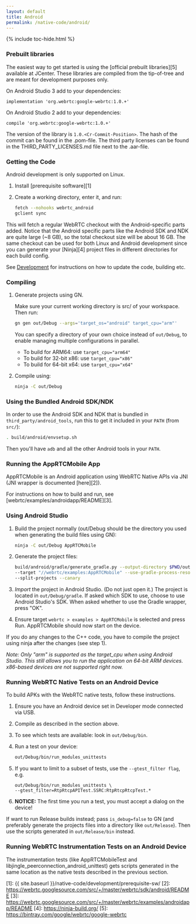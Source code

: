```yaml
---
layout: default
title: Android
permalink: /native-code/android/
---
```



{% include toc-hide.html %}


### Prebuilt libraries
The easiest way to get started is using the [official prebuilt libraries][5]
available at JCenter. These libraries are compiled from the tip-of-tree and are
meant for development purposes only.

On Android Studio 3 add to your dependencies:

~~~~~
implementation 'org.webrtc:google-webrtc:1.0.+'
~~~~~

On Android Studio 2 add to your dependencies:

~~~~~
compile 'org.webrtc:google-webrtc:1.0.+'
~~~~~

The version of the library is `1.0.<Cr-Commit-Position>`. The hash of the commit
can be found in the .pom-file. The third party licenses can be found in the
THIRD_PARTY_LICENSES.md file next to the .aar-file.


### Getting the Code

Android development is only supported on Linux.

  1. Install [prerequisite software][1]

  2. Create a working directory, enter it, and run:

     ~~~~~ bash
     fetch --nohooks webrtc_android
     gclient sync
     ~~~~~

This will fetch a regular WebRTC checkout with the Android-specific parts
added. Notice that the Android specific parts like the Android SDK and NDK are
quite large (~8 GB), so the total checkout size will be about 16 GB.
The same checkout can be used for both Linux and Android development since you
can generate your [Ninja][4] project files in different directories for each
build config.

See [Development](/native-code/development/) for instructions on how to update
the code, building etc.

### Compiling

  1. Generate projects using GN.

     Make sure your current working directory is src/ of your workspace.
     Then run:

     ~~~~~ bash
     gn gen out/Debug --args='target_os="android" target_cpu="arm"'
     ~~~~~

     You can specify a directory of your own choice instead of `out/Debug`,
     to enable managing multiple configurations in parallel.

      * To build for ARM64: use `target_cpu="arm64"`
      * To build for 32-bit x86: use `target_cpu="x86"`
      * To build for 64-bit x64: use `target_cpu="x64"`

  2. Compile using:

     ~~~~~ bash
     ninja -C out/Debug
     ~~~~~

### Using the Bundled Android SDK/NDK

In order to use the Android SDK and NDK that is bundled in
`third_party/android_tools`, run this to get it included in your `PATH` (from
`src/`):

~~~~~ bash
. build/android/envsetup.sh
~~~~~

Then you'll have `adb` and all the other Android tools in your `PATH`.


### Running the AppRTCMobile App

AppRTCMobile is an Android application using WebRTC Native APIs via JNI (JNI
wrapper is documented [here][2]).

For instructions on how to build and run, see
[webrtc/examples/androidapp/README][3].


### Using Android Studio

  1. Build the project normally (out/Debug should be the directory you used when
     generating the build files using GN):

     ~~~~~ bash
     ninja -C out/Debug AppRTCMobile
     ~~~~~

  2. Generate the project files:

     ~~~~~ bash
     build/android/gradle/generate_gradle.py --output-directory $PWD/out/Debug \
     --target "//webrtc/examples:AppRTCMobile" --use-gradle-process-resources \
     --split-projects --canary
     ~~~~~

  3. *Import* the project in Android Studio. (Do not just open it.) The project
     is located in `out/Debug/gradle`. If asked which SDK to use, choose to use
     Android Studio's SDK. When asked whether to use the Gradle wrapper, press
     "OK".

  4. Ensure target `webrtc > examples > AppRTCMobile` is selected and press Run.
     AppRTCMobile should now start on the device.

If you do any changes to the C++ code, you have to compile the project using
ninja after the changes (see step 1).

*Note: Only "arm" is supported as the target_cpu when using Android Studio. This
still allows you to run the application on 64-bit ARM devices. x86-based devices
are not supported right now.*


### Running WebRTC Native Tests on an Android Device

To build APKs with the WebRTC native tests, follow these instructions.

  1. Ensure you have an Android device set in Developer mode connected via
     USB.

  2. Compile as described in the section above.

  3. To see which tests are available: look in `out/Debug/bin`.

  4. Run a test on your device:

     ~~~~~ bash
     out/Debug/bin/run_modules_unittests
     ~~~~~

  5. If you want to limit to a subset of tests, use the `--gtest_filter flag`,
     e.g.

     ~~~~~
     out/Debug/bin/run_modules_unittests \
     --gtest_filter=RtpRtcpAPITest.SSRC:RtpRtcpRtcpTest.*
     ~~~~~

  6. **NOTICE:** The first time you run a test, you must accept a dialog on
     the device!

If want to run Release builds instead; pass `is_debug=false` to GN (and
preferably generate the projects files into a directory like `out/Release`).
Then use the scripts generated in `out/Release/bin` instead.


### Running WebRTC Instrumentation Tests on an Android Device

The instrumentation tests (like AppRTCMobileTest and
libjingle_peerconnection_android_unittest) gets scripts generated in the same
location as the native tests described in the previous section.


[1]: {{ site.baseurl }}/native-code/development/prerequisite-sw/
[2]: https://webrtc.googlesource.com/src/+/master/webrtc/sdk/android/README
[3]: https://webrtc.googlesource.com/src/+/master/webrtc/examples/androidapp/README
[4]: https://ninja-build.org/
[5]: https://bintray.com/google/webrtc/google-webrtc
